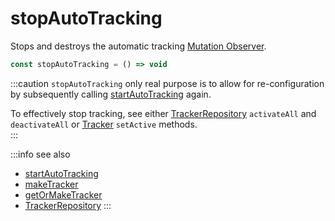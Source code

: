 # stopAutoTracking

Stops and destroys the automatic tracking [Mutation Observer](/tracking/api-reference/mutationObserver/overview.md).

```typescript
const stopAutoTracking = () => void
```

:::caution
`stopAutoTracking` only real purpose is to allow for re-configuration by subsequently calling [startAutoTracking](/tracking/api-reference/general/startAutoTracking.md) again.  

To effectively stop tracking, see either [TrackerRepository](/tracking/api-reference/core/TrackerRepository.md) `activateAll` and `deactivateAll` or [Tracker](/tracking/api-reference/core/Tracker.md) `setActive` methods.   
:::

:::info see also
- [startAutoTracking](/tracking/api-reference/general/startAutoTracking.md)
- [makeTracker](/tracking/api-reference/general/makeTracker.md)
- [getOrMakeTracker](/tracking/api-reference/general/getOrMakeTracker.md)
- [TrackerRepository](/tracking/api-reference/core/TrackerRepository.md)
:::
